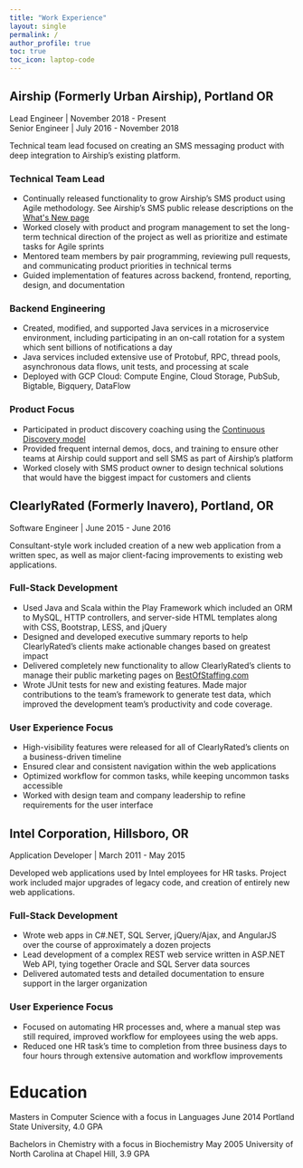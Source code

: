 ```yaml
---
title: "Work Experience"
layout: single
permalink: /
author_profile: true
toc: true
toc_icon: laptop-code
---
```


## Airship (Formerly Urban Airship), Portland OR
Lead Engineer | November 2018 - Present  
Senior Engineer | July 2016 - November 2018

Technical team lead focused on creating an SMS messaging product with deep integration to Airship’s existing platform.

### Technical Team Lead
* Continually released functionality to grow Airship’s SMS product using Agile methodology. See Airship’s SMS public release descriptions on the [What's New page](https://docs.airship.com/categories/sms/) 
* Worked closely with product and program management to set the long-term technical direction of the project as well as prioritize and estimate tasks for Agile sprints
* Mentored team members by pair programming, reviewing pull requests, and communicating product priorities in technical terms
* Guided implementation of features across backend, frontend, reporting, design, and documentation

### Backend Engineering
* Created, modified, and supported Java services in a microservice environment, including participating in an on-call rotation for a system which sent billions of notifications a day
* Java services included extensive use of Protobuf, RPC, thread pools, asynchronous data flows, unit tests, and processing at scale
* Deployed with GCP Cloud: Compute Engine, Cloud Storage, PubSub, Bigtable, Bigquery, DataFlow

### Product Focus
* Participated in product discovery coaching using the [Continuous Discovery model](https://www.producttalk.org/)
* Provided frequent internal demos, docs, and training to ensure other teams at Airship could support and sell SMS as part of Airship’s platform
* Worked closely with SMS product owner to design technical solutions that would have the biggest impact for customers and clients


## ClearlyRated (Formerly Inavero), Portland, OR 
Software Engineer | June 2015 - June 2016

Consultant-style work included creation of a new web application from a written spec, as well as major client-facing improvements to existing web applications.

### Full-Stack Development
* Used Java and Scala within the Play Framework which included an ORM to MySQL, HTTP controllers, and server-side HTML templates along with CSS, Bootstrap, LESS, and jQuery
* Designed and developed executive summary reports to help ClearlyRated’s clients make actionable changes based on greatest impact
* Delivered completely new functionality to allow ClearlyRated’s clients to manage their public marketing pages on [BestOfStaffing.com](https://www.clearlyrated.com/staffing)
* Wrote JUnit tests for new and existing features. Made major contributions to the team’s framework to generate test data, which improved the development team’s productivity and code coverage.

### User Experience Focus
* High-visibility features were released for all of ClearlyRated’s clients on a business-driven timeline
* Ensured clear and consistent navigation within the web applications
* Optimized workflow for common tasks, while keeping uncommon tasks accessible
* Worked with design team and company leadership to refine requirements for the user interface

## Intel Corporation, Hillsboro, OR
Application Developer | March 2011 - May 2015

Developed web applications used by Intel employees for HR tasks.  Project work included major upgrades of legacy code, and creation of entirely new web applications.

### Full-Stack Development
* Wrote web apps in C#.NET, SQL Server,  jQuery/Ajax, and AngularJS over the course of approximately a dozen projects
* Lead development of a complex REST web service written in ASP.NET Web API, tying together Oracle and SQL Server data sources
* Delivered automated tests and detailed documentation to ensure support in the larger organization

### User Experience Focus
* Focused on automating HR processes and, where a manual step was still required, improved workflow for employees using the web apps.
* Reduced one HR task’s time to completion from three business days to four hours through extensive automation and workflow improvements 


# Education

Masters in Computer Science with a focus in Languages                         June 2014
Portland State University,  4.0 GPA

Bachelors in Chemistry with a focus in Biochemistry                           May 2005
University of North Carolina at Chapel Hill,  3.9 GPA

